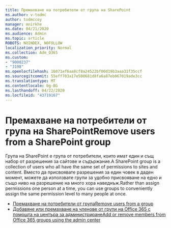 ```yaml
---
title: Премахване на потребители от група на SharePoint
ms.author: v-todmc
author: todmccoy
manager: mnirkhe
ms.date: 04/21/2020
ms.audience: Admin
ms.topic: article
ROBOTS: NOINDEX, NOFOLLOW
localization_priority: Normal
ms.collection: Adm_O365
ms.custom:
- "9000237"
- "3198"
ms.openlocfilehash: 16071ef6aa8cf8a24522bf00d19b3aaa31f35ccf
ms.sourcegitcommit: 55eff703a17e500681d8fa6a87eb067019ade3cc
ms.translationtype: MT
ms.contentlocale: bg-BG
ms.lasthandoff: 04/22/2020
ms.locfileid: "43719167"
---
```

# <a name="remove-users-from-a-sharepoint-group"></a><span data-ttu-id="19b2f-102">Премахване на потребители от група на SharePoint</span><span class="sxs-lookup"><span data-stu-id="19b2f-102">Remove users from a SharePoint group</span></span>

<span data-ttu-id="19b2f-103">Група на SharePoint е група от потребители, които имат един и същ набор от разрешения за сайтове и съдържание.</span><span class="sxs-lookup"><span data-stu-id="19b2f-103">A SharePoint group is a collection of users who all have the same set of permissions to sites and content.</span></span> <span data-ttu-id="19b2f-104">Вместо да присвоявате разрешения за един човек в даден момент, можете да използвате групи за удобно присвояване на едно и също ниво на разрешение на много хора наведнъж.</span><span class="sxs-lookup"><span data-stu-id="19b2f-104">Rather than assign permissions one person at a time, you can use groups to conveniently assign the same permission level to many people at once.</span></span>

- [<span data-ttu-id="19b2f-105">Премахване на потребители от група</span><span class="sxs-lookup"><span data-stu-id="19b2f-105">Remove users from a group</span></span>](https://docs.microsoft.com/sharepoint/customize-sharepoint-site-permissions#remove-users-from-a-group)
- [<span data-ttu-id="19b2f-106">Добавяне или премахване на членове от групи на Office 365 с помощта на центъра за администриране</span><span class="sxs-lookup"><span data-stu-id="19b2f-106">Add or remove members from Office 365 groups using the admin center</span></span>](https://docs.microsoft.com/office365/admin/create-groups/add-or-remove-members-from-groups?view=o365-worldwide)
